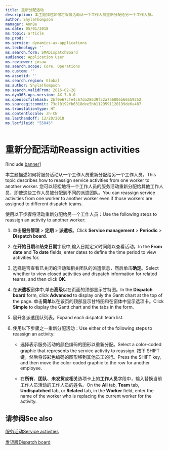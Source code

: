 ```yaml
---
title: 重新分配活动
description: 本主题描述如何将服务活动从一个工作人员重新分配给另一个工作人员。
author: ShylaThompson
manager: AnnBe
ms.date: 05/01/2018
ms.topic: article
ms.prod: ''
ms.service: dynamics-ax-applications
ms.technology: ''
ms.search.form: SMADispatchBoard
audience: Application User
ms.reviewer: josaw
ms.search.scope: Core, Operations
ms.custom: ''
ms.assetid: ''
ms.search.region: Global
ms.author: ShylaThompson
ms.search.validFrom: 2016-02-28
ms.dyn365.ops.version: AX 7.0.0
ms.openlocfilehash: 2bf0e67cfe4c67da28639f52a7a6006b66559252
ms.sourcegitcommit: 73e10192fb6318dee5bb1129591120199de6a487
ms.translationtype: HT
ms.contentlocale: zh-CN
ms.lasthandoff: 12/20/2018
ms.locfileid: "55045"
---
```

# <a name="reassign-activities"></a><span data-ttu-id="bbefc-103">重新分配活动</span><span class="sxs-lookup"><span data-stu-id="bbefc-103">Reassign activities</span></span> 

[!include [banner](../includes/banner.md)]


<span data-ttu-id="bbefc-104">本主题描述如何将服务活动从一个工作人员重新分配给另一个工作人员。</span><span class="sxs-lookup"><span data-stu-id="bbefc-104">This topic describes how to reassign service activities from one worker to another worker.</span></span> <span data-ttu-id="bbefc-105">您可以轻松地将一个工作人员的服务活动重新分配给其他工作人员，即使这些工作人员被分配到不同的派遣团队。</span><span class="sxs-lookup"><span data-stu-id="bbefc-105">You can reassign service activities from one worker to another worker even if those workers are assigned to different dispatch teams.</span></span>

<span data-ttu-id="bbefc-106">使用以下步骤将活动重新分配给另一个工作人员：</span><span class="sxs-lookup"><span data-stu-id="bbefc-106">Use the following steps to reassign an activity to another worker:</span></span>

1.  <span data-ttu-id="bbefc-107">单击**服务管理** \> **定期** \> **派遣板**。</span><span class="sxs-lookup"><span data-stu-id="bbefc-107">Click **Service management** \> **Periodic** \> **Dispatch board**.</span></span>

2.  <span data-ttu-id="bbefc-108">在**开始日期**和**结束日期**字段中,输入日期定义时间段以查看活动。</span><span class="sxs-lookup"><span data-stu-id="bbefc-108">In the **From date** and **To date** fields, enter dates to define the time period to view activities for.</span></span>

3.  <span data-ttu-id="bbefc-109">选择是否查看已关闭的活动和相关团队的派遣信息，然后单击**确定**。</span><span class="sxs-lookup"><span data-stu-id="bbefc-109">Select whether to view closed activities and dispatch information for related teams, and then click **OK**.</span></span>

4.  <span data-ttu-id="bbefc-110">在**派遣板**窗体中,单击**高级**以在页面的顶部显示甘特图。</span><span class="sxs-lookup"><span data-stu-id="bbefc-110">In the **Dispatch board** form, click **Advanced** to display only the Gantt chart at the top of the page.</span></span> <span data-ttu-id="bbefc-111">单击**简单**以在该页的顶部显示甘特图和在窗体中显示选项卡。</span><span class="sxs-lookup"><span data-stu-id="bbefc-111">Click **Simple** to display the Gantt chart and the tabs in the form.</span></span>

5.  <span data-ttu-id="bbefc-112">展开各派遣团队列表。</span><span class="sxs-lookup"><span data-stu-id="bbefc-112">Expand each dispatch team list.</span></span>

6.  <span data-ttu-id="bbefc-113">使用以下步骤之一重新分配活动：</span><span class="sxs-lookup"><span data-stu-id="bbefc-113">Use either of the following steps to reassign an activity:</span></span>
    
      - <span data-ttu-id="bbefc-114">选择表示服务活动的颜色编码的图形以重新分配。</span><span class="sxs-lookup"><span data-stu-id="bbefc-114">Select a color-coded graphic that represents the service activity to reassign.</span></span> <span data-ttu-id="bbefc-115">按下 SHIFT 键，然后将该彩色编码的图形移到其他员工的行。</span><span class="sxs-lookup"><span data-stu-id="bbefc-115">Press the SHIFT key, and then move the color-coded graphic to the row for another employee.</span></span>
    
      - <span data-ttu-id="bbefc-116">在**所有**、**团队**、**未发货**或**相关**选项卡上的**工作人员**字段中，输入替换当前工作人员活动的工作人员的姓名。</span><span class="sxs-lookup"><span data-stu-id="bbefc-116">On the **All** tab, **Team** tab, **Undispatched** tab, or **Related** tab, in the **Worker** field, enter the name of the worker who is replacing the current worker for the activity.</span></span>

## <a name="see-also"></a><span data-ttu-id="bbefc-117">请参阅</span><span class="sxs-lookup"><span data-stu-id="bbefc-117">See also</span></span>

[<span data-ttu-id="bbefc-118">服务活动</span><span class="sxs-lookup"><span data-stu-id="bbefc-118">Service activities</span></span>](service-activities.md)

[<span data-ttu-id="bbefc-119">发货牌</span><span class="sxs-lookup"><span data-stu-id="bbefc-119">Dispatch board</span></span>](dispatch-board.md)



